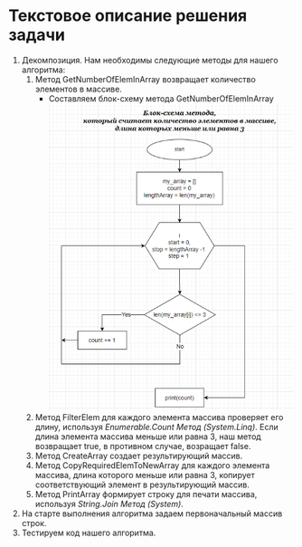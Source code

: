 # Текстовое описание решения задачи
1. Декомпозиция. Нам необходимы следующие методы для нашего алгоритма:
    1. Метод GetNumberOfElemInArray возвращает количество элементов в массиве.
        * Составляем блок-схему метода GetNumberOfElemInArray
        ![Блок-схема метода](diagram.png)
    2. Метод FilterElem для каждого элемента массива проверяет его длину, используя *Enumerable.Count Метод (System.Linq)*. Если длина элемента массива меньше или равна 3, наш метод возвращает true, в противном случае, возращает false.
    3. Метод CreateArray создает результирующий массив.
    4. Метод СopyRequiredElemToNewArray для каждого элемента массива, длина которого меньше или равна 3, копирует соответствующий элемент в результирующий массив.
    5. Метод PrintArray формирует строку для печати массива, используя *String.Join Метод (System)*.
2. На старте выполнения алгоритма задаем первоначальный массив строк.
3. Тестируем код нашего алгоритма.